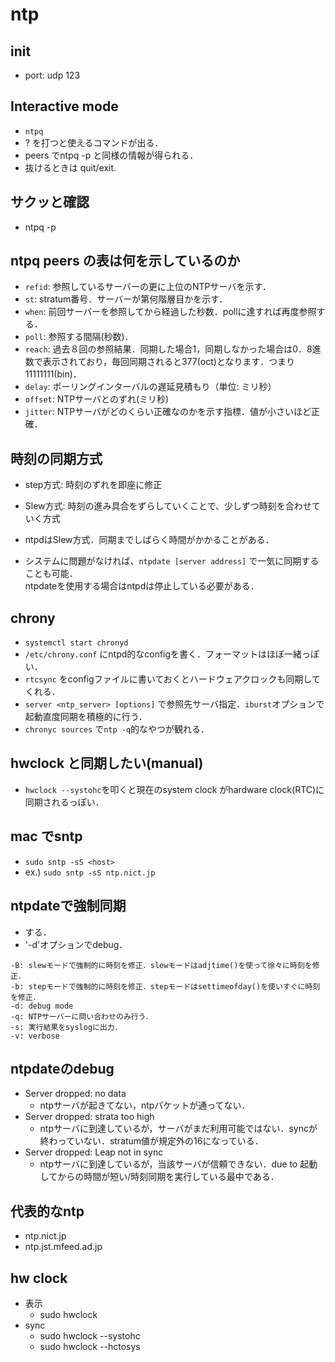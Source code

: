 # ntp

## init
  - port: udp 123

## Interactive mode
  - `ntpq`
  - ? を打つと使えるコマンドが出る．
  - peers でntpq -p と同様の情報が得られる．
  - 抜けるときは quit/exit.

## サクッと確認
  - ntpq -p

## ntpq peers の表は何を示しているのか
- `refid`: 参照しているサーバーの更に上位のNTPサーバを示す．
- `st`: stratum番号．サーバーが第何階層目かを示す．
- `when`: 前回サーバーを参照してから経過した秒数．pollに達すれば再度参照する．
- `poll`: 参照する間隔(秒数)．
- `reach`: 過去８回の参照結果．同期した場合1，同期しなかった場合は0．8進数で表示されており，毎回同期されると377(oct)となります．つまり11111111(bin)．
- `delay`: ポーリングインターバルの遅延見積もり（単位: ミリ秒）
- `offset`: NTPサーバとのずれ(ミリ秒)
- `jitter`: NTPサーバがどのくらい正確なのかを示す指標．値が小さいほど正確．

## 時刻の同期方式
- step方式: 時刻のずれを即座に修正
- Slew方式: 時刻の進み具合をずらしていくことで、少しずつ時刻を合わせていく方式
- ntpdはSlew方式．同期までしばらく時間がかかることがある．

- システムに問題がなければ、`ntpdate [server address]` で一気に同期することも可能．  
  ntpdateを使用する場合はntpdは停止している必要がある．

## chrony
- `systemctl start chronyd`
- `/etc/chrony.conf` にntpd的なconfigを書く．フォーマットはほぼ一緒っぽい．
- `rtcsync` をconfigファイルに書いておくとハードウェアクロックも同期してくれる．
- `server <ntp_server> [options]` で参照先サーバ指定．`iburst`オプションで起動直度同期を積極的に行う．
- `chronyc sources` で`ntp -q`的なやつが観れる．

## hwclock と同期したい(manual)
- `hwclock --systohc`を叩くと現在のsystem clock がhardware clock(RTC)に同期されるっぽい．

## mac でsntp
- `sudo sntp -sS <host>`
- ex.) `sudo sntp -sS ntp.nict.jp`

## ntpdateで強制同期
  - する．
  - '-d'オプションでdebug．
  ```
  -B: slewモードで強制的に時刻を修正．slewモードはadjtime()を使って徐々に時刻を修正．
  -b: stepモードで強制的に時刻を修正．stepモードはsettimeofday()を使いすぐに時刻を修正．
  -d: debug mode
  -q: NTPサーバーに問い合わせのみ行う．
  -s: 実行結果をsyslogに出力．
  -v: verbose
  ```

## ntpdateのdebug
  - Server dropped: no data
    - ntpサーバが起きてない，ntpパケットが通ってない．
  - Server dropped: strata too high
    - ntpサーバに到達しているが，サーバがまだ利用可能ではない．syncが終わっていない．stratum値が規定外の16になっている．
  - Server dropped: Leap not in sync
    - ntpサーバに到達しているが，当該サーバが信頼できない．due to 起動してからの時間が短い/時刻同期を実行している最中である．

## 代表的なntp
  - ntp.nict.jp
  - ntp.jst.mfeed.ad.jp

## hw clock
  - 表示
    - sudo hwclock
  - sync
    - sudo hwclock --systohc
    - sudo hwclock --hctosys